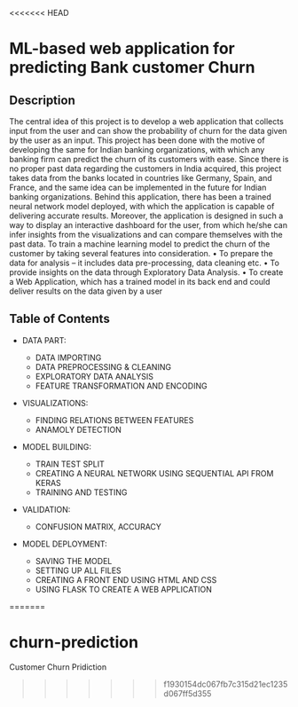 <<<<<<< HEAD
# ML-based web application for predicting Bank customer Churn
## Description
The central idea of this project is to develop a web application that collects input from the user and
can show the probability of churn for the data given by the user as an input. This project has been done with
the motive of developing the same for Indian banking organizations, with which any banking firm can predict
the churn of its customers with ease. Since there is no proper past data regarding the customers in India
acquired, this project takes data from the banks located in countries like Germany, Spain, and France, and the
same idea can be implemented in the future for Indian banking organizations. Behind this application, there
has been a trained neural network model deployed, with which the application is capable of delivering accurate
results. Moreover, the application is designed in such a way to display an interactive dashboard for the user,
from which he/she can infer insights from the visualizations and can compare themselves with the past data.
To train a machine learning model to predict the churn of the customer by taking several features into
consideration.
• To prepare the data for analysis – it includes data pre-processing, data cleaning etc.
• To provide insights on the data through Exploratory Data Analysis.
• To create a Web Application, which has a trained model in its back end and could deliver results on
the data given by a user

## Table of Contents

- DATA PART:

  - DATA IMPORTING
  - DATA PREPROCESSING & CLEANING
  - EXPLORATORY DATA ANALYSIS
  - FEATURE TRANSFORMATION AND ENCODING

- VISUALIZATIONS:

  - FINDING RELATIONS BETWEEN FEATURES
  - ANAMOLY DETECTION

- MODEL BUILDING:

  - TRAIN TEST SPLIT
  - CREATING A NEURAL NETWORK USING SEQUENTIAL API FROM KERAS
  - TRAINING AND TESTING

- VALIDATION:

  - CONFUSION MATRIX, ACCURACY

- MODEL DEPLOYMENT:

  - SAVING THE MODEL
  - SETTING UP ALL FILES
  - CREATING A FRONT END USING HTML AND CSS
  - USING FLASK TO CREATE A WEB APPLICATION

=======
# churn-prediction
Customer Churn Pridiction
>>>>>>> f1930154dc067fb7c315d21ec1235d067ff5d355
